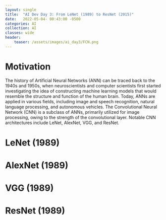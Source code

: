 ```yaml
---
layout: single
title:  "AI Dev Day 3: From LeNet (1989) to ResNet (2015)"
date:   2022-05-04- 00:43:00 -0500
categories: AI
collection: AI
classes: wide
header:
    teaser: /assets/images/ai_day3/FCN.png
---
```

# Motivation  
The history of Artificial Neural Networks (ANN) can be traced back to the 1940s and 1950s, when neuroscientists and computer scientists first started investigating the idea of constructing machine learning models that would resemble the structure and function of the human brain. Today, ANNs are applied in various fields, including image and speech recognition, natural language processing, and autonomous vehicles. The Convolutional Neural Network (CNN) is a subclass of ANNs, primarily utilized for image processing, owing to the strength of the convolutional layer. Notable CNN architectures include LeNet, AlexNet, VGG, and ResNet.

# LeNet (1989)

# AlexNet (1989)

# VGG (1989)

# ResNet (1989)

